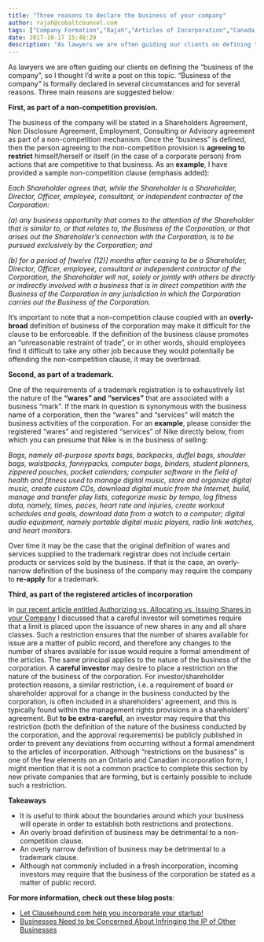 ```yaml
---
title: "Three reasons to declare the business of your company"
author: rajah@cobaltcounsel.com
tags: ["Company Formation","Rajah","Articles of Incorporation","Canada (ON)","Canada (General)"]
date: 2017-10-17 15:48:29
description: "As lawyers we are often guiding our clients on defining the “business of the company”, so I thought I’d write a post on this topic.   “Business of the company” is formally declared in several circum..."
---
```


As lawyers we are often guiding our clients on defining the “business of the company”, so I thought I’d write a post on this topic.   “Business of the company” is formally declared in several circumstances and for several reasons.  Three main reasons are suggested below:

**First, as part of a non-competition provision.**

The business of the company will be stated in a Shareholders Agreement, Non Disclosure Agreement, Employment, Consulting or Advisory agreement as part of a non-competition mechanism.  Once the “business” is defined, then the person agreeing to the non-competition provision is **agreeing to restrict** himself/herself or itself (in the case of a corporate person) from actions that are competitive to that business.  As an **example**, I have provided a sample non-competition clause (emphasis added):

*Each Shareholder agrees that, while the Shareholder is a Shareholder, Director, Officer, employee, consultant, or independent contractor of the Corporation:*

*(a) any business opportunity that comes to the attention of the Shareholder that is similar to, or that relates to, the Business of the Corporation, or that arises out the Shareholder’s connection with the Corporation, is to be pursued exclusively by the Corporation; and*

*(b) for a period of [twelve (12)] months after ceasing to be a Shareholder, Director, Officer, employee, consultant or independent contractor of the Corporation, the Shareholder will not, solely or jointly with others be directly or indirectly involved with a business that is in direct competition with the Business of the Corporation in any jurisdiction in which the Corporation carries out the Business of the Corporation.*

 

It’s important to note that a non-competition clause coupled with an **overly-broad** definition of business of the corporation may make it difficult for the clause to be enforceable. If the definition of the business clause promotes an “unreasonable restraint of trade”, or in other words, should employees find it difficult to take any other job because they would potentially be offending the non-competition clause, it may be overbroad.

**Second, as part of a trademark.**

One of the requirements of a trademark registration is to exhaustively list the nature of the **“wares” and “services”** that are associated with a business “mark”.  If the mark in question is synonymous with the business name of a corporation, then the “wares” and “services” will match the business activities of the corporation.  For an **example**, please consider the registered “wares” and registered “services” of Nike directly below, from which you can presume that Nike is in the business of selling:

*Bags, namely all-purpose sports bags, backpacks, duffel bags, shoulder bags, waistpacks, fannypacks, computer bags, binders, student planners, zippered pouches, pocket calendars; computer software in the field of health and fitness used to manage digital music, store and organize digital music, create custom CDs, download digital music from the Internet, build, manage and transfer play lists, categorize music by tempo, log fitness data, namely, times, paces, heart rate and injuries, create workout schedules and goals, download data from a watch to a computer; digital audio equipment, namely portable digital music players, radio link watches, and heart monitors.*

Over time it may be the case that the original definition of wares and services supplied to the trademark registrar does not include certain products or services sold by the business.  If that is the case, an overly-narrow definition of the business of the company may require the company to **re-apply** for a trademark.

**Third, as part of the registered articles of incorporation**

In [our recent article entitled Authorizing vs. Allocating vs. Issuing Shares in your Company](https://blog.clausehound.com/authorizing-vs-allocating-vs-issuing-shares-company/)  I discussed that a careful investor will sometimes require that a limit is placed upon the issuance of new shares in any and all share classes.  Such a restriction ensures that the number of shares available for issue are a matter of public record, and therefore any changes to the number of shares available for issue would require a formal amendment of the articles.  The same principal applies to the nature of the business of the corporation.  A **careful investor** may desire to place  a restriction on the nature of the business of the corporation.  For investor/shareholder protection reasons, a similar restriction, i.e. a requirement of board or shareholder approval for a change in the business conducted by the corporation, is often included in a shareholders’ agreement, and this is typically found within the management rights provisions in a shareholders’ agreement.  But **to be extra-careful**, an investor may require that this restriction (both the definition of the nature of the business conducted by the corporation, and the approval requirements) be publicly published in order to prevent any deviations from occurring without a formal amendment to the articles of incorporation.  Although “restrictions on the business” is one of the few elements on an Ontario and Canadian incorporation form, I might mention that it is not a common practice to complete this section by new private companies that are forming, but is certainly possible to include such a restriction.

**Takeaways**

- It is useful to think about the boundaries around which your business will operate in order to establish both restrictions and protections.
- An overly broad definition of business may be detrimental to a non-competition clause.
- An overly narrow definition of business may be detrimental to a trademark clause.
- Although not commonly included in a fresh incorporation, incoming investors may require that the business of the corporation be stated as a matter of public record.


**For more information, check out these blog posts**:
- [Let Clausehound.com help you incorporate your startup!]( https://blog.clausehound.com/let-clausehound-com-help-incorporate-startup/)
- [Businesses Need to be Concerned About Infringing the IP of Other Businesses]( https://blog.clausehound.com/businesses-need-to-be-concerned-about-infringing-the-ip-of-other-businesses/)
